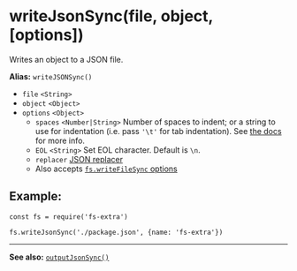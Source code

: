 writeJsonSync(file, object, \[options\])
========================================

Writes an object to a JSON file.

**Alias:** `writeJSONSync()`

-   `file` `<String>`
-   `object` `<Object>`
-   `options` `<Object>`
    -   `spaces` `<Number|String>` Number of spaces to indent; or a string to use for indentation (i.e. pass `'\t'` for tab indentation). See [the docs](https://developer.mozilla.org/en-US/docs/Web/JavaScript/Reference/Global_Objects/JSON/stringify#The_space_argument) for more info.
    -   `EOL` `<String>` Set EOL character. Default is `\n`.
    -   `replacer` [JSON replacer](https://developer.mozilla.org/en-US/docs/Web/JavaScript/Reference/Global_Objects/JSON/stringify#The_replacer_parameter)
    -   Also accepts [`fs.writeFileSync` options](https://nodejs.org/api/fs.html#fs_fs_writefilesync_file_data_options)

Example:
--------

    const fs = require('fs-extra')

    fs.writeJsonSync('./package.json', {name: 'fs-extra'})

------------------------------------------------------------------------

**See also:** [`outputJsonSync()`](outputJson-sync.md)
